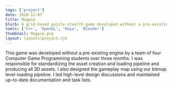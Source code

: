 ```yaml
---
tags: ['project']
date: 2018-12-07
title: Magpie
blurb: A grid-based puzzle-stealth game developed without a pre-existing engine.
tools: ['C++', 'OpenGL', 'Maya', 'Blender']
thumbnail: Magpie.png
layout: layouts/project.njk
---
```

This game was developed without a pre-existing engine by a team of four Computer Game Programming students over three months. I was responsible for standardizing the asset creation and loading pipeline and producing all 3D assets. I also designed the gameplay map using our bitmap level-loading pipeline. I led high-level design discussions and maintained up-to-date documentation and task lists.
